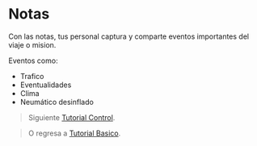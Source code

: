 # Notas

Con las notas, tus personal captura y comparte eventos importantes del viaje o mision. 

Eventos como:

 - Trafico
 - Eventualidades 
 - Clima
 - Neumático desinflado

> Siguiente [Tutorial Control](/v1/web-app/basico/notas.html).

> O regresa a [Tutorial Basico](/v1/web-app/basico/notas.html).
<!--stackedit_data:
eyJoaXN0b3J5IjpbNTgyODk1NjkzLDE0Nzk3NDI3NDddfQ==
-->